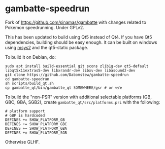# gambatte-speedrun

Fork of https://github.com/sinamas/gambatte with changes related to Pokemon speedrunning. Under GPLv2.

This has been updated to build using Qt5 instead of Qt4. If you have Qt5 dependencies, building should be easy enough. It can be built on windows using [msys2](https://msys2.github.io/) and the qt5-static package.

To build it on Debian, do:

    sudo apt install build-essential git scons zlib1g-dev qt5-default libqt5x11extras5-dev libxrandr-dev libxv-dev libasound2-dev
    git clone https://github.com/Dabomstew/gambatte-speedrun
    cd gambatte-speedrun
    sh scripts/build_qt.sh
    cp gambatte_qt/bin/gambatte_qt SOMEWHERE/gsr # or w/e
    
To build the "non-PSR" version with additional selectable platforms (GB, GBC, GBA, SGB2), create `gambatte_qt/src/platforms.pri` with the following:
    
    # platform support
    # GBP is hardcoded
    DEFINES += SHOW_PLATFORM_GB
    DEFINES += SHOW_PLATFORM_GBC
    DEFINES += SHOW_PLATFORM_GBA
    DEFINES += SHOW_PLATFORM_SGB

Otherwise GLHF.
